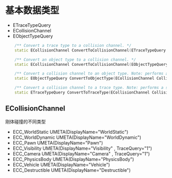 # 基本数据类型

- ETraceTypeQuery
- ECollisionChannel
- EObjectTypeQuery

```cpp
	/** Convert a trace type to a collision channel. */
	static ECollisionChannel ConvertToCollisionChannel(ETraceTypeQuery TraceType);

	/** Convert an object type to a collision channel. */
	static ECollisionChannel ConvertToCollisionChannel(EObjectTypeQuery ObjectType);

	/** Convert a collision channel to an object type. Note: performs a search of object types. */
	static EObjectTypeQuery ConvertToObjectType(ECollisionChannel CollisionChannel);

	/** Convert a collision channel to a trace type. Note: performs a search of trace types. */
	static ETraceTypeQuery ConvertToTraceType(ECollisionChannel CollisionChannel);
```



## ECollisionChannel

刚体碰撞的不同类型

- ECC_WorldStatic UMETA(DisplayName="WorldStatic")
- ECC_WorldDynamic UMETA(DisplayName="WorldDynamic")
- ECC_Pawn UMETA(DisplayName="Pawn")
- ECC_Visibility UMETA(DisplayName="Visibility" , TraceQuery="1")
- ECC_Camera UMETA(DisplayName="Camera" , TraceQuery="1")
- ECC_PhysicsBody UMETA(DisplayName="PhysicsBody")
- ECC_Vehicle UMETA(DisplayName="Vehicle")
- ECC_Destructible UMETA(DisplayName="Destructible")